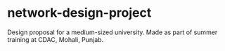 # network-design-project
Design proposal for a medium-sized university. Made as part of summer training at CDAC, Mohali, Punjab.
